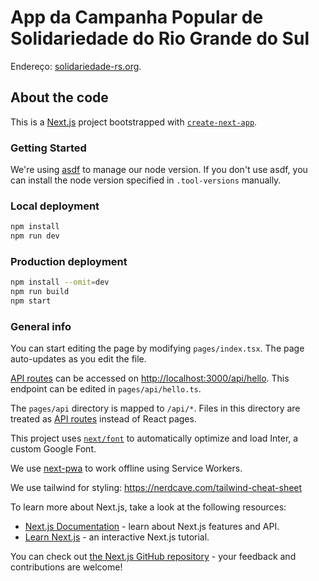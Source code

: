 # App da Campanha Popular de Solidariedade do Rio Grande do Sul

Endereço: [solidariedade-rs.org](https://solidariedade-rs.org).

## About the code

This is a [Next.js](https://nextjs.org/) project bootstrapped with [`create-next-app`](https://github.com/vercel/next.js/tree/canary/packages/create-next-app).

### Getting Started

We're using [asdf](https://asdf-vm.com/guide/getting-started.html) to manage our node version. If you don't use asdf, you can install the node version specified in `.tool-versions` manually.

### Local deployment

```bash
npm install
npm run dev
```

### Production deployment

```bash
npm install --omit=dev
npm run build
npm start
```

### General info

You can start editing the page by modifying `pages/index.tsx`. The page auto-updates as you edit the file.

[API routes](https://nextjs.org/docs/api-routes/introduction) can be accessed on [http://localhost:3000/api/hello](http://localhost:3000/api/hello). This endpoint can be edited in `pages/api/hello.ts`.

The `pages/api` directory is mapped to `/api/*`. Files in this directory are treated as [API routes](https://nextjs.org/docs/api-routes/introduction) instead of React pages.

This project uses [`next/font`](https://nextjs.org/docs/basic-features/font-optimization) to automatically optimize and load Inter, a custom Google Font.

We use [next-pwa](https://www.npmjs.com/package/next-pwa) to work offline using Service Workers.

We use tailwind for styling: https://nerdcave.com/tailwind-cheat-sheet

To learn more about Next.js, take a look at the following resources:

- [Next.js Documentation](https://nextjs.org/docs) - learn about Next.js features and API.
- [Learn Next.js](https://nextjs.org/learn) - an interactive Next.js tutorial.

You can check out [the Next.js GitHub repository](https://github.com/vercel/next.js/) - your feedback and contributions are welcome!
